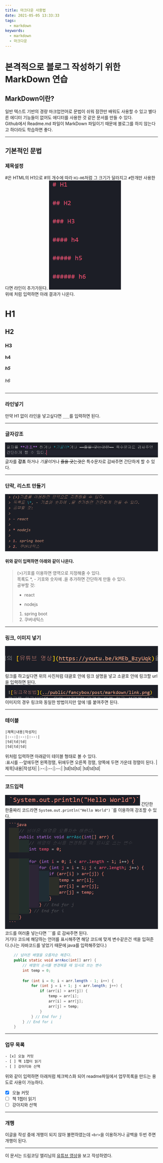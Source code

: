 ```yaml
---
title: 마크다운 사용법
date: 2021-05-05 13:33:33
tags:
  - markdown
keywords:
  - markdown
  - 마크다운
---
```


# 본격적으로 블로그 작성하기 위한 MarkDown 연습

## MarkDown이란?

일반 텍스트 기반의 경량 마크업언어로 문법이 쉬워 잠깐만 배워도 사용할 수 있고 별다른 에디터 기능들이 없어도 에디터를 사용한 것 같은 문서를 만들 수 있다.  
Github에서 Readme.md 파일이 MarkDown 파일이기 때문에 블로그를 하지 않는다고 하더라도 학습하면 좋다.

---

## 기본적인 문법

### 제목설정

#은 HTML의 H1으로 #의 개수에 따라 `H1~H6`처럼 그 크기가 달라지고 `#`한개만 사용한다면 라인이 추가가된다.
![h코드](h1~6.png)  
위에 처럼 입력하면 아래 결과가 나온다.

# H1

## H2

### H3

#### h4

##### h5

###### h6

---

### 라인넣기

만약 H1 없이 라인을 넣고싶다면 `___`를 입력하면 된다.

---

### 글자강조

![강조](bold.png)
글자를 **강조** 하거나 *기울이*거나 ~~줄을 긋는것은~~ 특수문자로 감싸주면 간단하게 할 수 있다.

---

### 단락, 리스트 만들기

![강조](list.png)

#### 위와 같이 입력하면 아래와 같이 나온다.

> (>)기호를 이용하면 영역으로 지정해줄 수 있다.  
> 목록도 \*, - 기호와 숫자에 .을 추가하면 간단하게 만들 수 있다.  
> 공부할 것:
>
> - react
>
> * nodejs
>
> 1. spring boot
> 2. 쿠버네틱스

---

### 링크, 이미지 넣기

![링크작성법](link.png)  
링크를 하고싶다면 위의 사진처럼 대괄호 안에 링크 설명을 넣고 소괄호 안에 링크할 url을 입력하면 된다.
![이미지링크](img.png)  
이미지의 경우 링크와 동일한 방법이지만 앞에 !를 붙여주면 된다.

---

### 테이블

```
|제목|내용|작성자|
|:--:|:--:|:--:|
|td|td|td|
|td|td|td|
```

위처럼 입력하면 아래같이 테이블 형태로 볼 수 있다.  
:표시를 --앞에두면 왼쪽정렬, 뒤에두면 오른쪽 정렬, 양쪽에 두면 가운데 정렬이 된다.
|제목|내용|작성자|
|:--:|:--:|:--:|
|td|td|td|
|td|td|td|

---

### 코드입력

![이미지링크](code.png)
간단한 한줄짜리 코드라면 `System.out.println("Hello World")` \`를 이용하여 강조할 수 있다.  
![이미지링크](javacode.png)
코드를 여러줄 넣는다면 \`\`\`를 로 감싸주면 된다.  
거기다 코드에 해당하는 언어를 표시해주면 해당 코드에 맞게 변수같은건 색을 입혀준다.(나는 자바코드를 넣었기 때문에 java를 입력해주었다.)

```java
    // 넘어온 배열을 오름차순 해준다.
    public static void arrAsc(int[] arr) {
        // 배열의 순서를 변경해줄 때 임시로 쓰는 변수
        int temp = 0;

        for (int i = 0; i < arr.length - 1; i++) {
            for (int j = i + 1; j < arr.length; j++) {
                if (arr[i] > arr[j]) {
                    temp = arr[i];
                    arr[i] = arr[j];
                    arr[j] = temp;
                }
            } // End for j
        } // End for i
    }
```

---

### 업무 목록

```
- [x] 오늘 커밋
- [ ] 책 1챕터 읽기
- [ ] 강아지와 산책
```

위와 같이 입력하면 아래처럼 체크박스화 되어 readme파일에서 업무목록을 만드는 용도로 사용이 가능하다.

- [x] 오늘 커밋
- [ ] 책 1챕터 읽기
- [ ] 강아지와 산책

---

### 개행

이글을 작성 중에 개행이 되지 않아 불편하였는데 `<br>`을 이용하거나 공백을 두번 주면 개행이 된다.

---

이 문서는 드림코딩 엘리님의 [유튜브 영상](https://youtu.be/kMEb_BzyUqk)을 보고 작성하였다.
